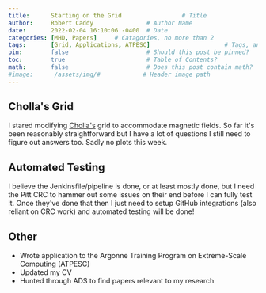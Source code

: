 ```yaml
---
title:      Starting on the Grid                 # Title
author:     Robert Caddy               # Author Name
date:       2022-02-04 16:10:06 -0400  # Date
categories: [MHD, Papers]     # Catagories, no more than 2
tags:       [Grid, Applications, ATPESC]                     # Tags, any number
pin:        false                      # Should this post be pinned?
toc:        true                       # Table of Contents?
math:       false                      # Does this post contain math?
#image:      /assets/img/#            # Header image path
---
```


## Cholla's Grid

I stared modifying [Cholla's](https://github.com/cholla-hydro/cholla) grid to
accommodate magnetic fields. So far it's been reasonably straightforward but I
have a lot of questions I still need to figure out answers too. Sadly no plots
this week.

## Automated Testing

I believe the Jenkinsfile/pipeline is done, or at least mostly done, but I need
the Pitt CRC to hammer out some issues on their end before I can fully test it.
Once they've done that then I just need to setup GitHub integrations (also
reliant on CRC work) and automated testing will be done!

## Other

- Wrote application to the Argonne Training Program on Extreme-Scale Computing
  (ATPESC)
- Updated my CV
- Hunted through ADS to find papers relevant to my research
